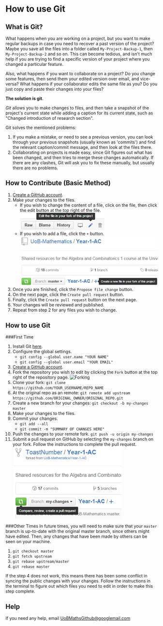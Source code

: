 How to use Git
==============

What is Git?
------------
What happens when you are working on a project, but you want to make regular backups in case you need to recover a past version of the project? Maybe you save all the files into a folder called `My-Project-Backup-1`, then `My-Project-Backup-2` and so on. This can become tedious, and isn't much help if you are trying to find a specific version of your project where you changed a particular feature.

Also, what happens if you want to collaborate on a project? Do you change some features, then send them your edited version over email, and vice-versa? What happens if your collaborator edits the same file as you? Do you just copy and paste their changes into your files? 

**The solution is git**.

*Git* allows you to make changes to files, and then take a snapshot of the project's current state while adding a caption for its current state, such as "Changed introduction of research section".

Git solves the mentioned problems:
1. If you make a mistake, or need to see a previous version, you can look through your previous snapshots (usually known as 'commits') and find the relevant caption/commit message, and then look at the files there.
2. Collaborating on projects is made easy, since Git figures out what has been changed, and then tries to merge these changes automatically. If there are any clashes, Git will ask you to fix these manually, but usually there are no problems.

How to Contribute (Basic Method)
--------------------------------
1. [Create a GitHub account](https://github.com/join).
2. Make your changes to the files.
	* If you wish to change the content of a file, click on the file, then click the edit button at the top right of the file.
	![Editing files](images/Editing-Files.PNG)
	* If you wish to add a file, click the `+` button.
	![Adding files](images/Adding-Files.PNG)
3. Once you are finished, click the `Propose file change` button.
4. On the next page, click the `Create pull request` button.
5. Finally, click the `Create pull request` button on the next page.
6. Your changes will be reviewed and published.
7. Repeat from step 2 for any files you wish to change.

How to use Git
--------------

###First Time
1. Install Git [here](https://git-scm.com/downloads).
2. Configure the global settings.
	* `git config --global user.name "YOUR NAME"`
	* `git config --global user.email "YOUR EMAIL"`
3. [Create a GitHub account](https://github.com/join).
4. Fork the repository you wish to edit by clicking the `Fork` button at the top right of the repository page.
   ![Forking](https://github-images.s3.amazonaws.com/help/bootcamp/Bootcamp-Fork.png)
5. Clone your fork: 
   `git clone https://github.com/YOUR_USERNAME/REPO_NAME`
6. At the original repo as an remote: 
   `git remote add upstream https://github.com/ORIGINAL_OWNER/ORIGINAL_REPO.git`
7. Create a new branch for your changes: 
   `git checkout -b my-changes master`
8. Make your changes to the files.
9. Commit your changes.
	* `git add --all`
	* `git commit -m "SUMMARY OF CHANGES HERE"`
10. Push the changes to your remote fork.
   `git push -u origin my-changes`
11. Submit a pull request on GitHub by selecting the `my-changes` branch on your fork. Follow the instructions to complete the pull request.
    ![Pull request](images/Pull.png)

	
###Other Times
In future times, you will need to make sure that your `master` branch is up-to-date with the original master branch, since others might have edited. Then, any changes that have been made by others can be seen on your machine.

1. `git checkout master`
2. `git fetch upstream`
3. `git rebase upstream/master`
4. `git rebase master`

If the step 4 does not work, this means there has been some conflict in syncing the public changes with your changes. Follow the instructions in the terminal to figure out which files you need to edit in order to make this step complete.

Help
----
If you need any help, email [UoBMathsGithub@googlemail.com](mailto:UoBMathsGithub@googlemail.com)





